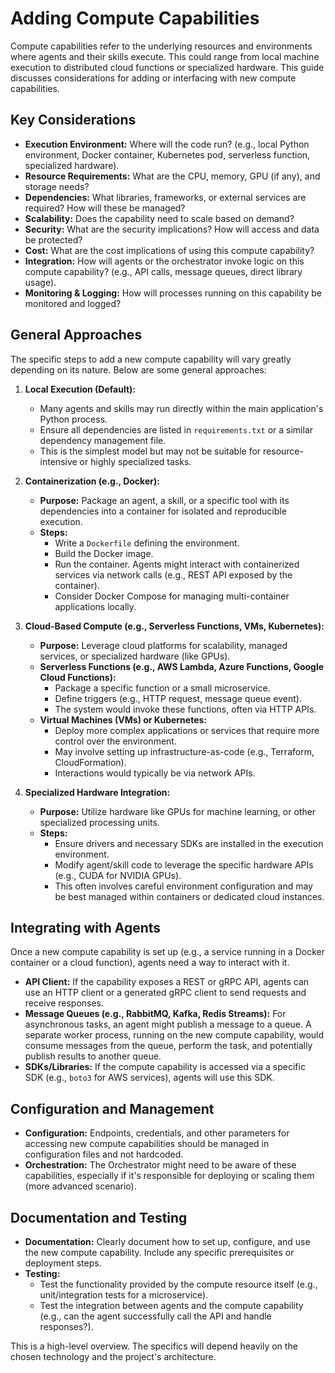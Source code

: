 # Adding Compute Capabilities

Compute capabilities refer to the underlying resources and environments where agents and their skills execute. This could range from local machine execution to distributed cloud functions or specialized hardware. This guide discusses considerations for adding or interfacing with new compute capabilities.

## Key Considerations

*   **Execution Environment:** Where will the code run? (e.g., local Python environment, Docker container, Kubernetes pod, serverless function, specialized hardware).
*   **Resource Requirements:** What are the CPU, memory, GPU (if any), and storage needs?
*   **Dependencies:** What libraries, frameworks, or external services are required? How will these be managed?
*   **Scalability:** Does the capability need to scale based on demand?
*   **Security:** What are the security implications? How will access and data be protected?
*   **Cost:** What are the cost implications of using this compute capability?
*   **Integration:** How will agents or the orchestrator invoke logic on this compute capability? (e.g., API calls, message queues, direct library usage).
*   **Monitoring & Logging:** How will processes running on this capability be monitored and logged?

## General Approaches

The specific steps to add a new compute capability will vary greatly depending on its nature. Below are some general approaches:

1.  **Local Execution (Default):**
    *   Many agents and skills may run directly within the main application's Python process.
    *   Ensure all dependencies are listed in `requirements.txt` or a similar dependency management file.
    *   This is the simplest model but may not be suitable for resource-intensive or highly specialized tasks.

2.  **Containerization (e.g., Docker):**
    *   **Purpose:** Package an agent, a skill, or a specific tool with its dependencies into a container for isolated and reproducible execution.
    *   **Steps:**
        *   Write a `Dockerfile` defining the environment.
        *   Build the Docker image.
        *   Run the container. Agents might interact with containerized services via network calls (e.g., REST API exposed by the container).
        *   Consider Docker Compose for managing multi-container applications locally.

3.  **Cloud-Based Compute (e.g., Serverless Functions, VMs, Kubernetes):**
    *   **Purpose:** Leverage cloud platforms for scalability, managed services, or specialized hardware (like GPUs).
    *   **Serverless Functions (e.g., AWS Lambda, Azure Functions, Google Cloud Functions):**
        *   Package a specific function or a small microservice.
        *   Define triggers (e.g., HTTP request, message queue event).
        *   The system would invoke these functions, often via HTTP APIs.
    *   **Virtual Machines (VMs) or Kubernetes:**
        *   Deploy more complex applications or services that require more control over the environment.
        *   May involve setting up infrastructure-as-code (e.g., Terraform, CloudFormation).
        *   Interactions would typically be via network APIs.

4.  **Specialized Hardware Integration:**
    *   **Purpose:** Utilize hardware like GPUs for machine learning, or other specialized processing units.
    *   **Steps:**
        *   Ensure drivers and necessary SDKs are installed in the execution environment.
        *   Modify agent/skill code to leverage the specific hardware APIs (e.g., CUDA for NVIDIA GPUs).
        *   This often involves careful environment configuration and may be best managed within containers or dedicated cloud instances.

## Integrating with Agents

Once a new compute capability is set up (e.g., a service running in a Docker container or a cloud function), agents need a way to interact with it.

*   **API Client:** If the capability exposes a REST or gRPC API, agents can use an HTTP client or a generated gRPC client to send requests and receive responses.
*   **Message Queues (e.g., RabbitMQ, Kafka, Redis Streams):** For asynchronous tasks, an agent might publish a message to a queue. A separate worker process, running on the new compute capability, would consume messages from the queue, perform the task, and potentially publish results to another queue.
*   **SDKs/Libraries:** If the compute capability is accessed via a specific SDK (e.g., `boto3` for AWS services), agents will use this SDK.

## Configuration and Management

*   **Configuration:** Endpoints, credentials, and other parameters for accessing new compute capabilities should be managed in configuration files and not hardcoded.
*   **Orchestration:** The Orchestrator might need to be aware of these capabilities, especially if it's responsible for deploying or scaling them (more advanced scenario).

## Documentation and Testing

*   **Documentation:** Clearly document how to set up, configure, and use the new compute capability. Include any specific prerequisites or deployment steps.
*   **Testing:**
    *   Test the functionality provided by the compute resource itself (e.g., unit/integration tests for a microservice).
    *   Test the integration between agents and the compute capability (e.g., can the agent successfully call the API and handle responses?).

This is a high-level overview. The specifics will depend heavily on the chosen technology and the project's architecture.
```
